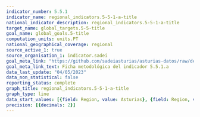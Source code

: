 ```yaml
---
indicator_number: 5.5.1
indicator_name: regional_indicators.5-5-1-a-title
national_indicator_description: regional_indicators.5-5-1-a-title
target_name: global_targets.5-5-title
goal_name: global_goals.5-title
computation_units: units.PT
national_geographical_coverage: regional
source_active_1: true
source_organisation_1: indicator.sadei
goal_meta_link: "https://github.com/sadeiasturias/asturias-datos/raw/develop/descargas/metodologia/5.5.1.a.pdf"
goal_meta_link_text: Ficha metodológica del indicador 5.5.1.a
data_last_update: "04/05/2023"
data_non_statistical: false
reporting_status: complete
graph_title: regional_indicators.5-5-1-a-title
graph_type: line
data_start_values: [{field: Region, value: Asturias}, {field: Region, value: España}]
precision: [{decimals: 2}]
---
```

